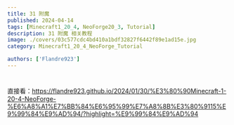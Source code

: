 ```yaml
---
title: 31 附魔
published: 2024-04-14
tags: [Minecraft1_20_4, NeoForge20_3, Tutorial]
description: 31 附魔 相关教程
image: ./covers/03c577cdc4bd410a1bdf32827f6442f89e1ad15e.jpg
category: Minecraft1_20_4_NeoForge_Tutorial

authors: ['Flandre923']
---
```

#

直接看：https://flandre923.github.io/2024/01/30/%E3%80%90Minecraft-1-20-4-NeoForge-%E6%A8%A1%E7%BB%84%E6%95%99%E7%A8%8B%E3%80%9115%E9%99%84%E9%AD%94/?highlight=%E9%99%84%E9%AD%94
